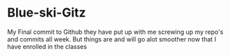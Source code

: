 # Blue-ski-Gitz
My Final commit to Github they have put up with me screwing up my repo's and commits all week. But things are and will go alot smoother now that I have enrolled in the classes
